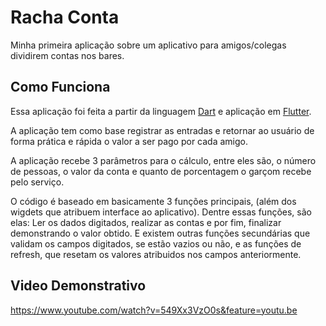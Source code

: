 # Racha Conta

Minha primeira aplicação sobre um aplicativo para amigos/colegas dividirem contas nos bares.

## Como Funciona

Essa aplicação foi feita a partir da linguagem [Dart](dart.dev) e aplicação em [Flutter](flutter.dev).

A aplicação tem como base registrar as entradas e retornar ao usuário de forma prática e rápida o valor a ser
pago por cada amigo.

A aplicação recebe 3 parâmetros para o cálculo, entre eles são, o número de pessoas, o valor da conta e 
quanto de porcentagem o garçom recebe pelo serviço.

O código é baseado em basicamente 3 funções principais, (além dos wigdets que atribuem interface ao aplicativo). Dentre essas
funções, são elas: Ler os dados digitados, realizar as contas e por fim, finalizar demonstrando o valor obtido. E existem outras
funções secundárias que validam os campos digitados, se estão vazios ou não, e as funções de refresh, que resetam os valores atribuidos
nos campos anteriormente.

## Video Demonstrativo

https://www.youtube.com/watch?v=549Xx3VzO0s&feature=youtu.be
